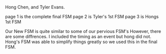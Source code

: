 Hong Chen, and Tyler Evans. 

page 1 is the complete final FSM 
page 2 is Tyler's 1st FSM
page 3 is Hongs 1st FSM 

Our New FSM is quite similar to some of our pervious FSM's 
However, there are some diffrences. I included the timing as an event 
but hong did not. Hong's FSM was able to simplify things greatly 
so we used this in the final FSM.
